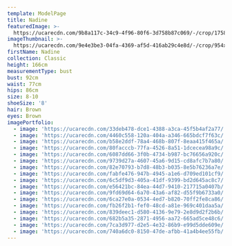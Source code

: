 ```yaml
---
template: ModelPage
title: Nadine
featuredImage: >-
  https://ucarecdn.com/9b8a117c-34c9-4f96-80f6-3d758b87c069/-/crop/1758x972/0,615/-/preview/
imageThumbnail: >-
  https://ucarecdn.com/9e4e3be3-04fa-4369-af5d-416ab29c4e8d/-/crop/954x1099/824,0/-/preview/
firstName: Nadine
collection: Classic
height: 166cm
measurementType: bust
bust: 92cm
waist: 77cm
hips: 86cm
size: 8-10
shoeSize: '8'
hair: Brown
eyes: Brown
imagePortfolio:
  - image: 'https://ucarecdn.com/33deb478-dce1-4388-a3ca-45f5b4af2a77/'
  - image: 'https://ucarecdn.com/4460c558-120a-404a-a346-665bdcf7f63c/'
  - image: 'https://ucarecdn.com/b58e2ddf-78a4-468b-807f-8eaa415f465a/'
  - image: 'https://ucarecdn.com/80facccb-77fa-4526-8a51-1dcecea98a9c/'
  - image: 'https://ucarecdn.com/6087dd66-3f0b-4734-b987-bc76656a920c/'
  - image: 'https://ucarecdn.com/9739d27a-4607-45a6-9d15-cd8afc7b7a80/'
  - image: 'https://ucarecdn.com/82e70793-b7d8-48b3-b035-8e5b76236a7e/'
  - image: 'https://ucarecdn.com/fabfe476-947b-4945-a1e6-d709ed101cf9/'
  - image: 'https://ucarecdn.com/6c5df9d3-405a-41df-9399-bd2d645ac8c7/'
  - image: 'https://ucarecdn.com/e56421bc-84ea-44d7-9410-217715a0407b/'
  - image: 'https://ucarecdn.com/9fd69d64-6a70-43a6-af82-d55f9b6733a0/'
  - image: 'https://ucarecdn.com/6ca27e0a-0534-4ed7-b820-70ff2fe8ca86/'
  - image: 'https://ucarecdn.com/fb26f2b1-fef0-48cd-a81e-969c401daa5a/'
  - image: 'https://ucarecdn.com/839deec1-d580-4136-9e79-2e8d9d2f2b6b/'
  - image: 'https://ucarecdn.com/682b5a35-2871-4956-aa72-665ad5ce48c6/'
  - image: 'https://ucarecdn.com/7ca3d977-d2e5-4e32-86b9-e99d5dde609e/'
  - image: 'https://ucarecdn.com/740a6dc0-8150-47de-afbb-41a4b4ee55fb/'
---
```


